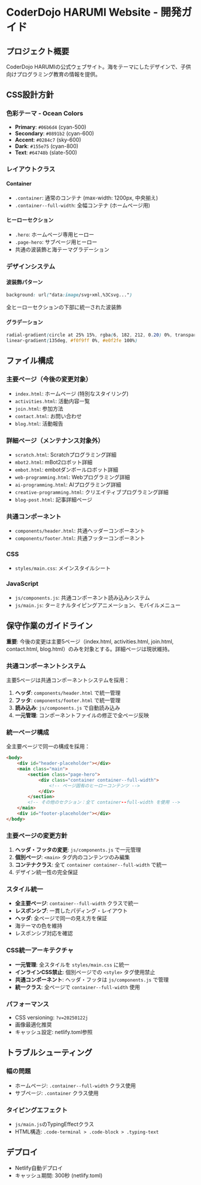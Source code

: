 # CoderDojo HARUMI Website - 開発ガイド

## プロジェクト概要
CoderDojo HARUMIの公式ウェブサイト。海をテーマにしたデザインで、子供向けプログラミング教育の情報を提供。

## CSS設計方針

### 色彩テーマ - Ocean Colors
- **Primary**: `#06b6d4` (cyan-500)
- **Secondary**: `#0891b2` (cyan-600) 
- **Accent**: `#0284c7` (sky-600)
- **Dark**: `#155e75` (cyan-800)
- **Text**: `#64748b` (slate-500)

### レイアウトクラス

#### Container
- `.container`: 通常のコンテナ (max-width: 1200px, 中央揃え)
- `.container--full-width`: 全幅コンテナ (ホームページ用)

#### ヒーローセクション
- `.hero`: ホームページ専用ヒーロー
- `.page-hero`: サブページ用ヒーロー
- 共通の波装飾と海テーマグラデーション

### デザインシステム

#### 波装飾パターン
```css
background: url("data:image/svg+xml,%3Csvg...")
```
全ヒーローセクションの下部に統一された波装飾

#### グラデーション
```css
radial-gradient(circle at 25% 15%, rgba(6, 182, 212, 0.20) 0%, transparent 50%),
linear-gradient(135deg, #f0f9ff 0%, #e0f2fe 100%)
```

## ファイル構成

### 主要ページ（今後の変更対象）
- `index.html`: ホームページ (特別なスタイリング)
- `activities.html`: 活動内容一覧
- `join.html`: 参加方法
- `contact.html`: お問い合わせ
- `blog.html`: 活動報告

### 詳細ページ（メンテナンス対象外）
- `scratch.html`: Scratchプログラミング詳細
- `mbot2.html`: mBot2ロボット詳細
- `embot.html`: embotダンボールロボット詳細
- `web-programming.html`: Webプログラミング詳細
- `ai-programming.html`: AIプログラミング詳細
- `creative-programming.html`: クリエイティブプログラミング詳細
- `blog-post.html`: 記事詳細ページ

### 共通コンポーネント
- `components/header.html`: 共通ヘッダーコンポーネント
- `components/footer.html`: 共通フッターコンポーネント

### CSS
- `styles/main.css`: メインスタイルシート

### JavaScript
- `js/components.js`: 共通コンポーネント読み込みシステム
- `js/main.js`: ターミナルタイピングアニメーション、モバイルメニュー

## 保守作業のガイドライン

**重要**: 今後の変更は主要5ページ（index.html, activities.html, join.html, contact.html, blog.html）のみを対象とする。詳細ページは現状維持。

### 共通コンポーネントシステム
主要5ページは共通コンポーネントシステムを採用：
1. **ヘッダ**: `components/header.html` で統一管理
2. **フッタ**: `components/footer.html` で統一管理  
3. **読み込み**: `js/components.js` で自動読み込み
4. **一元管理**: コンポーネントファイルの修正で全ページ反映

### 統一ページ構成
全主要ページで同一の構成を採用：
```html
<body>
    <div id="header-placeholder"></div>
    <main class="main">
        <section class="page-hero">
            <div class="container container--full-width">
                <!-- ページ固有のヒーローコンテンツ -->
            </div>
        </section>
        <!-- その他のセクション：全て container--full-width を使用 -->
    </main>
    <div id="footer-placeholder"></div>
</body>
```

### 主要ページの変更方針
1. **ヘッダ・フッタの変更**: `js/components.js` で一元管理
2. **個別ページ**: `<main>` タグ内のコンテンツのみ編集
3. **コンテナクラス**: 全て `container container--full-width` で統一
4. デザイン統一性の完全保証

### スタイル統一
- **全主要ページ**: `container--full-width` クラスで統一
- **レスポンシブ**: 一貫したパディング・レイアウト
- **ヘッダ**: 全ページで同一の見え方を保証
- 海テーマの色を維持
- レスポンシブ対応を確認

### CSS統一アーキテクチャ
- **一元管理**: 全スタイルを `styles/main.css` に統一
- **インラインCSS禁止**: 個別ページでの `<style>` タグ使用禁止
- **共通コンポーネント**: ヘッダ・フッタは `js/components.js` で管理
- **統一クラス**: 全ページで `container--full-width` 使用

### パフォーマンス
- CSS versioning: `?v=20250122j`
- 画像最適化推奨
- キャッシュ設定: netlify.toml参照

## トラブルシューティング

### 幅の問題
- ホームページ: `.container--full-width` クラス使用
- サブページ: `.container` クラス使用

### タイピングエフェクト
- `js/main.js`のTypingEffectクラス
- HTML構造: `.code-terminal > .code-block > .typing-text`

## デプロイ
- Netlify自動デプロイ
- キャッシュ期間: 300秒 (netlify.toml)